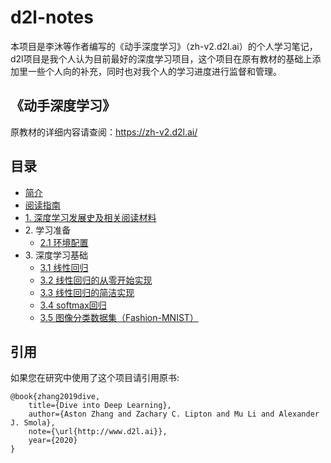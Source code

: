 # d2l-notes

本项目是李沐等作者编写的《动手深度学习》（zh-v2.d2l.ai）的个人学习笔记，d2l项目是我个人认为目前最好的深度学习项目，这个项目在原有教材的基础上添加里一些个人向的补充，同时也对我个人的学习进度进行监督和管理。

## 《动手深度学习》

原教材的详细内容请查阅：https://zh-v2.d2l.ai/

## 目录

* [简介]()
* [阅读指南](read_guide.md)
* [1. 深度学习发展史及相关阅读材料]()
* 2\. 学习准备
   * [2.1 环境配置]()
* 3\. 深度学习基础
   * [3.1 线性回归](chapter03_DL-basics/3.1_linear-regression.md)
   * [3.2 线性回归的从零开始实现](chapter03_DL-basics/3.2_linear-regression-scratch.md)
   * [3.3 线性回归的简洁实现](chapter03_DL-basics/3.3_linear-regression-pytorch.md)
   * [3.4 softmax回归](chapter03_DL-basics/3.4_softmax-regression.md)
   * [3.5 图像分类数据集（Fashion-MNIST）](chapter03_DL-basics/3.5_fashion-mnist.md)


## 引用
如果您在研究中使用了这个项目请引用原书:
```
@book{zhang2019dive,
    title={Dive into Deep Learning},
    author={Aston Zhang and Zachary C. Lipton and Mu Li and Alexander J. Smola},
    note={\url{http://www.d2l.ai}},
    year={2020}
}
```